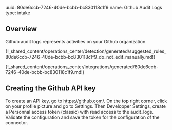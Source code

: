 uuid: 80de6ccb-7246-40de-bcbb-bc830118c1f9
name: Github Audit Logs
type: intake

## Overview
Github audit logs represents activities on your Github organization.

{!_shared_content/operations_center/detection/generated/suggested_rules_80de6ccb-7246-40de-bcbb-bc830118c1f9_do_not_edit_manually.md!}

{!_shared_content/operations_center/integrations/generated/80de6ccb-7246-40de-bcbb-bc830118c1f9.md!}

## Creating the Github API key

To create an API key, go to https://github.com/. On the top right corner, click on your profile picture and go to Settings. Then Developper Settings, create a Personnal access token (classic) with read access to the audit_logs. Validate the configuration and save the token for the configuration of the connector.
